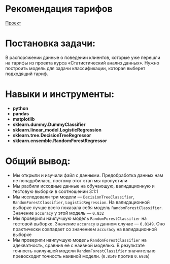 # Рекомендация тарифов  
[Проект](Яндекс.Практикум%20Проект%20№6%20Рекомендация%20тарифов.ipynb)  
# Постановка задачи:    
В распоряжении данные о поведении клиентов, которые уже перешли на тарифы из проекта курса «Статистический анализ данных». Нужно построить модель для задачи классификации, которая выберет подходящий тариф.
# Навыки и инструменты:  
* **python**
* **pandas**
* **matplotlib**
* **sklearn.dummy.DummyClassifier**
* **sklearn.linear_model.LogisticRegression**
* **sklearn.tree.DecisionTreeRegressor**
* **sklearn.ensemble.RandomForestRegressor**
# Общий вывод:
- Мы открыли и изучили файл с данными. Предобработка данных нам не понадобилась, поэтому этот этап мы пропустили
- Мы разбили исходные данные на обучающую, валидационную и тестовую выборки в соотношении 3:1:1
- Мы исследовали три модели — `DecisionTreeClassifier`, `RandomForestClassifier`, `LogisticRegression`. На валидационной выборке лучше всего показала себя модель `RandomForestClassifier`. Значение `accuracy` у этой модель — `0.832`
- Мы проверили наилучшую модель `RandomForestClassifier` на тестовой выборке. Значение `accuracy` в данном случае — `0.8149`. Оно практически совпадает со значением `accuracy` на валидационной выборке
- Мы проверили наилучшую модель `RandomForestClassifier` на адекватность, сравнив её с наивной моделью. В результате точность наилучшей модели `RandomForestClassifier` значительно превосходит точность наивной модели. (`0.8149` против `0.6936`)
